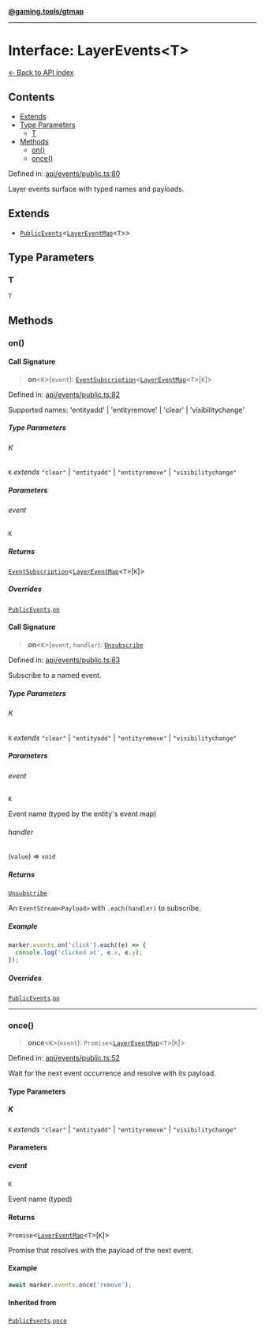 [**@gaming.tools/gtmap**](README.md)

***

# Interface: LayerEvents\<T\>

[← Back to API index](./README.md)

## Contents

- [Extends](#extends)
- [Type Parameters](#type-parameters)
  - [T](#t)
- [Methods](#methods)
  - [on()](#on)
  - [once()](#once)

Defined in: [api/events/public.ts:80](https://github.com/gamingtools/gt-map/blob/05d69e937e6093e14da4884825215d18bb9b0084/packages/gtmap/src/api/events/public.ts#L80)

Layer events surface with typed names and payloads.

## Extends

- [`PublicEvents`](Interface.PublicEvents.md)\<[`LayerEventMap`](Interface.LayerEventMap.md)\<`T`\>\>

## Type Parameters

### T

`T`

## Methods

### on()

#### Call Signature

> **on**\<`K`\>(`event`): [`EventSubscription`](Interface.EventSubscription.md)\<[`LayerEventMap`](Interface.LayerEventMap.md)\<`T`\>\[`K`\]\>

Defined in: [api/events/public.ts:82](https://github.com/gamingtools/gt-map/blob/05d69e937e6093e14da4884825215d18bb9b0084/packages/gtmap/src/api/events/public.ts#L82)

Supported names: 'entityadd' | 'entityremove' | 'clear' | 'visibilitychange'

##### Type Parameters

###### K

`K` *extends* `"clear"` \| `"entityadd"` \| `"entityremove"` \| `"visibilitychange"`

##### Parameters

###### event

`K`

##### Returns

[`EventSubscription`](Interface.EventSubscription.md)\<[`LayerEventMap`](Interface.LayerEventMap.md)\<`T`\>\[`K`\]\>

##### Overrides

[`PublicEvents`](Interface.PublicEvents.md).[`on`](Interface.PublicEvents.md#on)

#### Call Signature

> **on**\<`K`\>(`event`, `handler`): [`Unsubscribe`](TypeAlias.Unsubscribe.md)

Defined in: [api/events/public.ts:83](https://github.com/gamingtools/gt-map/blob/05d69e937e6093e14da4884825215d18bb9b0084/packages/gtmap/src/api/events/public.ts#L83)

Subscribe to a named event.

##### Type Parameters

###### K

`K` *extends* `"clear"` \| `"entityadd"` \| `"entityremove"` \| `"visibilitychange"`

##### Parameters

###### event

`K`

Event name (typed by the entity's event map)

###### handler

(`value`) => `void`

##### Returns

[`Unsubscribe`](TypeAlias.Unsubscribe.md)

An `EventStream<Payload>` with `.each(handler)` to subscribe.

##### Example

```ts
marker.events.on('click').each((e) => {
  console.log('clicked at', e.x, e.y);
});
```

##### Overrides

[`PublicEvents`](Interface.PublicEvents.md).[`on`](Interface.PublicEvents.md#on)

***

### once()

> **once**\<`K`\>(`event`): `Promise`\<[`LayerEventMap`](Interface.LayerEventMap.md)\<`T`\>\[`K`\]\>

Defined in: [api/events/public.ts:52](https://github.com/gamingtools/gt-map/blob/05d69e937e6093e14da4884825215d18bb9b0084/packages/gtmap/src/api/events/public.ts#L52)

Wait for the next event occurrence and resolve with its payload.

#### Type Parameters

##### K

`K` *extends* `"clear"` \| `"entityadd"` \| `"entityremove"` \| `"visibilitychange"`

#### Parameters

##### event

`K`

Event name (typed)

#### Returns

`Promise`\<[`LayerEventMap`](Interface.LayerEventMap.md)\<`T`\>\[`K`\]\>

Promise that resolves with the payload of the next event.

#### Example

```ts
await marker.events.once('remove');
```

#### Inherited from

[`PublicEvents`](Interface.PublicEvents.md).[`once`](Interface.PublicEvents.md#once)
